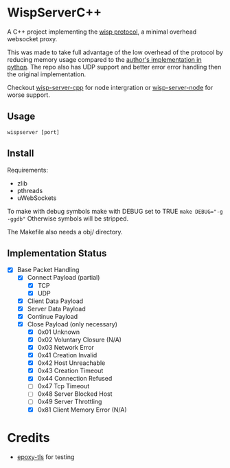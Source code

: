 # WispServerC++
A C++ project implementing the [wisp protocol](https://github.com/MercuryWorkshop/wisp-protocol), a minimal overhead websocket proxy.

This was made to take full advantage of the low overhead of the protocol by reducing memory usage compared to the [author's implementation in python](https://github.com/MercuryWorkshop/wisp-server-python/). The repo also has UDP support and better error error handling then the original implementation.

Checkout [wisp-server-cpp](https://github.com/FoxMoss/wisp-server-cpp) for node intergration or [wisp-server-node](https://github.com/MercuryWorkshop/wisp-server-node/) for worse support. 

## Usage

`wispserver [port]`

## Install

Requirements:
- zlib
- pthreads
- uWebSockets

To make with debug symbols make with DEBUG set to TRUE
`make DEBUG="-g -ggdb"`
Otherwise symbols will be stripped.

The Makefile also needs a obj/ directory.

## Implementation Status

- [x] Base Packet Handling
    - [x] Connect Payload (partial)
        - [x] TCP
        - [x] UDP
    - [x] Client Data Payload
    - [x] Server Data Payload
    - [x] Continue Payload
    - [x] Close Payload (only necessary)
        - [x] 0x01 Unknown
        - [x] 0x02 Voluntary Closure (N/A)
        - [x] 0x03 Network Error
        - [x] 0x41 Creation Invalid
        - [x] 0x42 Host Unreachable
        - [x] 0x43 Creation Timeout
        - [x] 0x44 Connection Refused
        - [ ] 0x47 Tcp Timeout
        - [ ] 0x48 Server Blocked Host 
        - [ ] 0x49 Server Throttling
        - [x] 0x81 Client Memory Error (N/A)

# Credits
- [epoxy-tls](https://github.com/mercuryWorkshop/epoxy-tls) for testing

